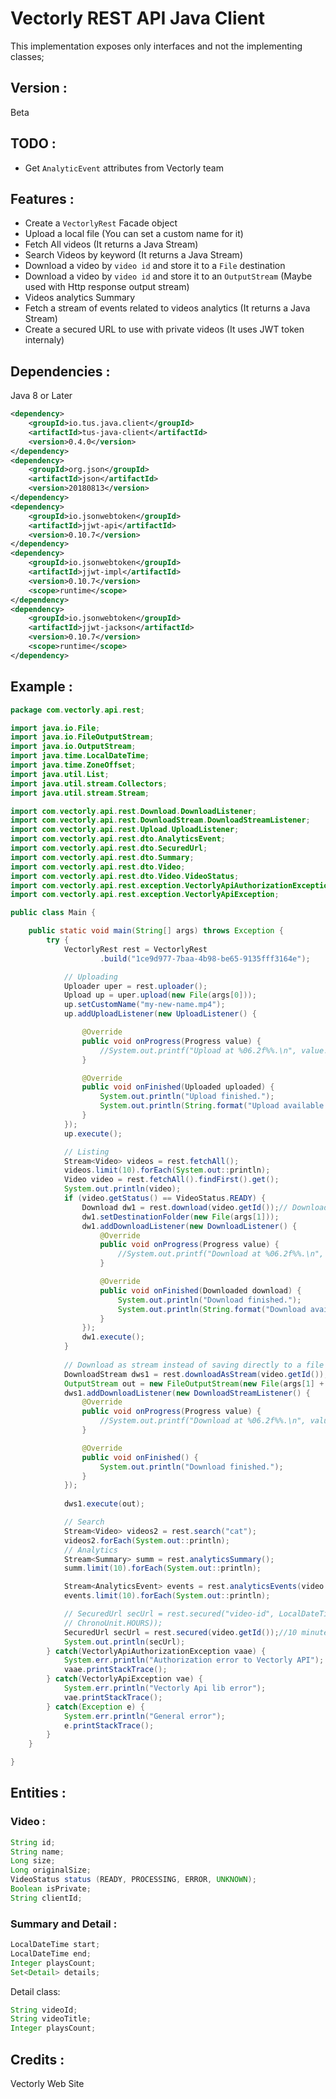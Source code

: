 # Vectorly REST API Java Client
This implementation exposes only interfaces and  not the implementing classes;

## Version :
Beta
## TODO :
- Get `AnalyticEvent` attributes from Vectorly team

## Features :
- Create a `VectorlyRest` Facade object
- Upload a local file (You can set a custom name for it)
- Fetch All videos (It returns a Java Stream)
- Search Videos by keyword (It returns a Java Stream)
- Download a video by `video id` and store it to a `File` destination
- Download a video by `video id` and store it to an `OutputStream` (Maybe used with Http response output stream)
- Videos analytics Summary
- Fetch a stream of events related to videos analytics (It returns a Java Stream)
- Create a secured URL to use with private videos (It uses JWT token internaly)

## Dependencies :
Java 8 or Later  

```xml
<dependency>
	<groupId>io.tus.java.client</groupId>
	<artifactId>tus-java-client</artifactId>
	<version>0.4.0</version>
</dependency>
<dependency>
	<groupId>org.json</groupId>
	<artifactId>json</artifactId>
	<version>20180813</version>
</dependency>
<dependency>
	<groupId>io.jsonwebtoken</groupId>
	<artifactId>jjwt-api</artifactId>
	<version>0.10.7</version>
</dependency>
<dependency>
	<groupId>io.jsonwebtoken</groupId>
	<artifactId>jjwt-impl</artifactId>
	<version>0.10.7</version>
	<scope>runtime</scope>
</dependency>
<dependency>
	<groupId>io.jsonwebtoken</groupId>
	<artifactId>jjwt-jackson</artifactId>
	<version>0.10.7</version>
	<scope>runtime</scope>
</dependency>
```

## Example :
```java
package com.vectorly.api.rest;

import java.io.File;
import java.io.FileOutputStream;
import java.io.OutputStream;
import java.time.LocalDateTime;
import java.time.ZoneOffset;
import java.util.List;
import java.util.stream.Collectors;
import java.util.stream.Stream;

import com.vectorly.api.rest.Download.DownloadListener;
import com.vectorly.api.rest.DownloadStream.DownloadStreamListener;
import com.vectorly.api.rest.Upload.UploadListener;
import com.vectorly.api.rest.dto.AnalyticsEvent;
import com.vectorly.api.rest.dto.SecuredUrl;
import com.vectorly.api.rest.dto.Summary;
import com.vectorly.api.rest.dto.Video;
import com.vectorly.api.rest.dto.Video.VideoStatus;
import com.vectorly.api.rest.exception.VectorlyApiAuthorizationException;
import com.vectorly.api.rest.exception.VectorlyApiException;

public class Main {

	public static void main(String[] args) throws Exception {
		try {
			VectorlyRest rest = VectorlyRest
					.build("1ce9d977-7baa-4b98-be65-9135fff3164e");

			// Uploading
			Uploader uper = rest.uploader();
			Upload up = uper.upload(new File(args[0]));
			up.setCustomName("my-new-name.mp4");
			up.addUploadListener(new UploadListener() {

				@Override
				public void onProgress(Progress value) {
					//System.out.printf("Upload at %06.2f%%.\n", value.getProgress());
				}

				@Override
				public void onFinished(Uploaded uploaded) {
					System.out.println("Upload finished.");
					System.out.println(String.format("Upload available at: %s", uploaded.getUploadUrl().toString()));
				}
			});
			up.execute();

			// Listing
			Stream<Video> videos = rest.fetchAll();
			videos.limit(10).forEach(System.out::println);
			Video video = rest.fetchAll().findFirst().get();
			System.out.println(video);
			if (video.getStatus() == VideoStatus.READY) {
				Download dw1 = rest.download(video.getId());// Download
				dw1.setDestinationFolder(new File(args[1]));
				dw1.addDownloadListener(new DownloadListener() {
					@Override
					public void onProgress(Progress value) {
						//System.out.printf("Download at %06.2f%%.\n", value.getProgress());
					}

					@Override
					public void onFinished(Downloaded download) {
						System.out.println("Download finished.");
						System.out.println(String.format("Download available at: %s", download.getPath().toString()));
					}
				});
				dw1.execute();
			}
			
			// Download as stream instead of saving directly to a file
			DownloadStream dws1 = rest.downloadAsStream(video.getId());
			OutputStream out = new FileOutputStream(new File(args[1] + "/download.mp4"));
			dws1.addDownloadListener(new DownloadStreamListener() {
				@Override
				public void onProgress(Progress value) {
					//System.out.printf("Download at %06.2f%%.\n", value.getProgress());
				}

				@Override
				public void onFinished() {
					System.out.println("Download finished.");
				}
			});
			
			dws1.execute(out);

			// Search
			Stream<Video> videos2 = rest.search("cat");
			videos2.forEach(System.out::println);
			// Analytics
			Stream<Summary> summ = rest.analyticsSummary();
			summ.limit(10).forEach(System.out::println);

			Stream<AnalyticsEvent> events = rest.analyticsEvents(video.getId());
			events.limit(10).forEach(System.out::println);

			// SecuredUrl secUrl = rest.secured("video-id", LocalDateTime.now().plus(1,
			// ChronoUnit.HOURS));
			SecuredUrl secUrl = rest.secured(video.getId());//10 minutes
			System.out.println(secUrl);
		} catch(VectorlyApiAuthorizationException vaae) {
			System.err.println("Authorization error to Vectorly API");
			vaae.printStackTrace();
		} catch(VectorlyApiException vae) {
			System.err.println("Vectorly Api lib error");
			vae.printStackTrace();
		} catch(Exception e) {
			System.err.println("General error");
			e.printStackTrace();
		}
	}

}


```
## Entities :
### Video :
```java
String id;
String name;
Long size;
Long originalSize;
VideoStatus status (READY, PROCESSING, ERROR, UNKNOWN);
Boolean isPrivate;
String clientId;
```
### Summary and Detail :
```java
LocalDateTime start;
LocalDateTime end;
Integer playsCount;
Set<Detail> details;
```
Detail class: 

```java 
String videoId;
String videoTitle;
Integer playsCount;
```
## Credits :
Vectorly Web Site

